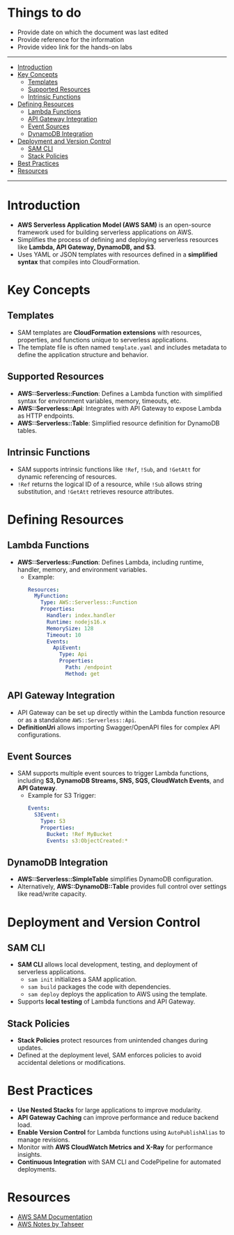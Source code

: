 <h1> Things to do </h1>

- Provide date on which the document was last edited
- Provide reference for the information
- Provide video link for the hands-on labs
---

- [Introduction](#introduction)
- [Key Concepts](#key-concepts)
  - [Templates](#templates)
  - [Supported Resources](#supported-resources)
  - [Intrinsic Functions](#intrinsic-functions)
- [Defining Resources](#defining-resources)
  - [Lambda Functions](#lambda-functions)
  - [API Gateway Integration](#api-gateway-integration)
  - [Event Sources](#event-sources)
  - [DynamoDB Integration](#dynamodb-integration)
- [Deployment and Version Control](#deployment-and-version-control)
  - [SAM CLI](#sam-cli)
  - [Stack Policies](#stack-policies)
- [Best Practices](#best-practices)
- [Resources](#resources)

---

# Introduction
- **AWS Serverless Application Model (AWS SAM)** is an open-source framework used for building serverless applications on AWS.
- Simplifies the process of defining and deploying serverless resources like **Lambda, API Gateway, DynamoDB, and S3**.
- Uses YAML or JSON templates with resources defined in a **simplified syntax** that compiles into CloudFormation.

# Key Concepts
## Templates
- SAM templates are **CloudFormation extensions** with resources, properties, and functions unique to serverless applications.
- The template file is often named `template.yaml` and includes metadata to define the application structure and behavior.

## Supported Resources
- **AWS::Serverless::Function**: Defines a Lambda function with simplified syntax for environment variables, memory, timeouts, etc.
- **AWS::Serverless::Api**: Integrates with API Gateway to expose Lambda as HTTP endpoints.
- **AWS::Serverless::Table**: Simplified resource definition for DynamoDB tables.

## Intrinsic Functions
- SAM supports intrinsic functions like `!Ref`, `!Sub`, and `!GetAtt` for dynamic referencing of resources.
- `!Ref` returns the logical ID of a resource, while `!Sub` allows string substitution, and `!GetAtt` retrieves resource attributes.

# Defining Resources
## Lambda Functions
- **AWS::Serverless::Function**: Defines Lambda, including runtime, handler, memory, and environment variables.
    - Example:
      ```yaml
      Resources:
        MyFunction:
          Type: AWS::Serverless::Function
          Properties:
            Handler: index.handler
            Runtime: nodejs16.x
            MemorySize: 128
            Timeout: 10
            Events:
              ApiEvent:
                Type: Api
                Properties:
                  Path: /endpoint
                  Method: get
      ```

## API Gateway Integration
- API Gateway can be set up directly within the Lambda function resource or as a standalone `AWS::Serverless::Api`.
- **DefinitionUri** allows importing Swagger/OpenAPI files for complex API configurations.

## Event Sources
- SAM supports multiple event sources to trigger Lambda functions, including **S3, DynamoDB Streams, SNS, SQS, CloudWatch Events**, and **API Gateway**.
    - Example for S3 Trigger:
      ```yaml
      Events:
        S3Event:
          Type: S3
          Properties:
            Bucket: !Ref MyBucket
            Events: s3:ObjectCreated:*
      ```

## DynamoDB Integration
- **AWS::Serverless::SimpleTable** simplifies DynamoDB configuration.
- Alternatively, **AWS::DynamoDB::Table** provides full control over settings like read/write capacity.

# Deployment and Version Control
## SAM CLI
- **SAM CLI** allows local development, testing, and deployment of serverless applications.
    - `sam init` initializes a SAM application.
    - `sam build` packages the code with dependencies.
    - `sam deploy` deploys the application to AWS using the template.
- Supports **local testing** of Lambda functions and API Gateway.

## Stack Policies
- **Stack Policies** protect resources from unintended changes during updates.
- Defined at the deployment level, SAM enforces policies to avoid accidental deletions or modifications.

# Best Practices
- **Use Nested Stacks** for large applications to improve modularity.
- **API Gateway Caching** can improve performance and reduce backend load.
- **Enable Version Control** for Lambda functions using `AutoPublishAlias` to manage revisions.
- Monitor with **AWS CloudWatch Metrics and X-Ray** for performance insights.
- **Continuous Integration** with SAM CLI and CodePipeline for automated deployments.

# Resources
- [AWS SAM Documentation](https://docs.aws.amazon.com/serverless-application-model/latest/developerguide/)
- [AWS Notes by Tahseer](https://arkalim.notion.site/IAM-e1b1d6d4287644b8874dd7614f3c6d49#fd868bc3e20c40a3818fa77334f76be7)